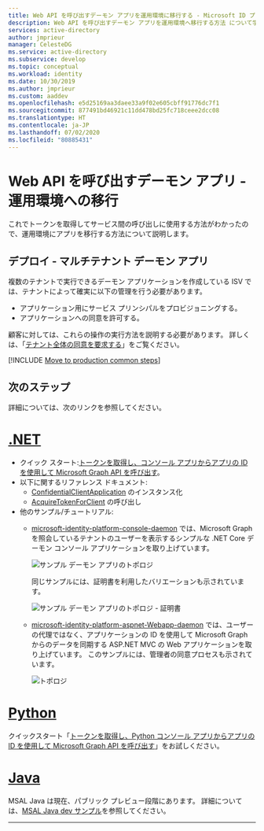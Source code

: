 ```yaml
---
title: Web API を呼び出すデーモン アプリを運用環境に移行する - Microsoft ID プラットフォーム | Azure
description: Web API を呼び出すデーモン アプリを運用環境へ移行する方法 について学ぶ
services: active-directory
author: jmprieur
manager: CelesteDG
ms.service: active-directory
ms.subservice: develop
ms.topic: conceptual
ms.workload: identity
ms.date: 10/30/2019
ms.author: jmprieur
ms.custom: aaddev
ms.openlocfilehash: e5d25169aa3daee33a9f02e605cbff91776dc7f1
ms.sourcegitcommit: 877491bd46921c11dd478bd25fc718ceee2dcc08
ms.translationtype: HT
ms.contentlocale: ja-JP
ms.lasthandoff: 07/02/2020
ms.locfileid: "80885431"
---
```

# <a name="daemon-app-that-calls-web-apis---move-to-production"></a>Web API を呼び出すデーモン アプリ - 運用環境への移行

これでトークンを取得してサービス間の呼び出しに使用する方法がわかったので、運用環境にアプリを移行する方法について説明します。

## <a name="deployment---multitenant-daemon-apps"></a>デプロイ - マルチテナント デーモン アプリ

複数のテナントで実行できるデーモン アプリケーションを作成している ISV では、テナントによって確実に以下の管理を行う必要があります。

- アプリケーション用にサービス プリンシパルをプロビジョニングする。
- アプリケーションへの同意を許可する。

顧客に対しては、これらの操作の実行方法を説明する必要があります。 詳しくは、「[テナント全体の同意を要求する](v2-permissions-and-consent.md#requesting-consent-for-an-entire-tenant)」をご覧ください。

[!INCLUDE [Move to production common steps](../../../includes/active-directory-develop-scenarios-production.md)]

## <a name="next-steps"></a>次のステップ

詳細については、次のリンクを参照してください。

# <a name="net"></a>[.NET](#tab/dotnet)

- クイック スタート:[トークンを取得し、コンソール アプリからアプリの ID を使用して Microsoft Graph API を呼び出す](./quickstart-v2-netcore-daemon.md)。
- 以下に関するリファレンス ドキュメント:
  - [ConfidentialClientApplication](https://docs.microsoft.com/dotnet/api/microsoft.identity.client.confidentialclientapplicationbuilder) のインスタンス化
  - [AcquireTokenForClient](https://docs.microsoft.com/dotnet/api/microsoft.identity.client.acquiretokenforclientparameterbuilder) の呼び出し
- 他のサンプル/チュートリアル:
  - [microsoft-identity-platform-console-daemon](https://github.com/Azure-Samples/microsoft-identity-platform-console-daemon) では、Microsoft Graph を照会しているテナントのユーザーを表示するシンプルな .NET Core デーモン コンソール アプリケーションを取り上げています。

    ![サンプル デーモン アプリのトポロジ](media/scenario-daemon-app/daemon-app-sample.svg)

    同じサンプルには、証明書を利用したバリエーションも示されています。

    ![サンプル デーモン アプリのトポロジ - 証明書](media/scenario-daemon-app/daemon-app-sample-with-certificate.svg)

  - [microsoft-identity-platform-aspnet-Webapp-daemon](https://github.com/Azure-Samples/microsoft-identity-platform-aspnet-webapp-daemon) では、ユーザーの代理ではなく、アプリケーションの ID を使用して Microsoft Graph からのデータを同期する ASP.NET MVC の Web アプリケーションを取り上げています。 このサンプルには、管理者の同意プロセスも示されています。

    ![トポロジ](media/scenario-daemon-app/damon-app-sample-web.svg)

# <a name="python"></a>[Python](#tab/python)

クイックスタート「[トークンを取得し、Python コンソール アプリからアプリの ID を使用して Microsoft Graph API を呼び出す](./quickstart-v2-python-daemon.md)」をお試しください。

# <a name="java"></a>[Java](#tab/java)

MSAL Java は現在、パブリック プレビュー段階にあります。 詳細については、[MSAL Java dev サンプル](https://github.com/AzureAD/microsoft-authentication-library-for-java/tree/dev/src/samples)を参照してください。

---
